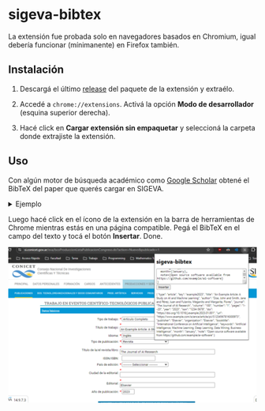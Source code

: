 # sigeva-bibtex

La extensión fue probada solo en navegadores basados en Chromium, igual debería funcionar (mínimanente) en Firefox también.

## Instalación

1. Descargá el último [release](https://codeload.github.com/indirivacua/sigeva-bibtex/zip/refs/heads/main) del paquete de la extensión y extraélo.

2. Accedé a `chrome://extensions`. Activá la opción **Modo de desarrollador** (esquina superior derecha).

3. Hacé click en **Cargar extensión sin empaquetar** y seleccioná la carpeta donde extrajiste la extensión.

## Uso

Con algún motor de búsqueda académico como [Google Scholar](https://scholar.google.com/) obtené el BibTeX del paper que querés cargar en SIGEVA.

<details><summary>Ejemplo</summary>

```bibtex
@article{example2023,
  title={An Example Article: A Study on AI and Machine Learning},
  author={Doe, John and Smith, Jane and P{\'e}rez, Juan and Fulanito, Meganito and Margarita, Flores},
  journal={The Journal of AI Research},
  volume={100},
  number={1},
  pages={1--20},
  year={2023},
  issn={1234-5678},
  country={Italia},
  city={Turín},
  doi={https://doi.org/10.1016/j.example.2023.01.001},
  isbn={978-3-16-148410-0},
  url={https://www.example.com/science/article/pii/S1234567816300973},
  publisher={Elsevier},
  organization={Elsevier},
  booktitle={International Conference on Artificial Intelligence},
  keywords={Artificial Intelligence, Machine Learning, Deep Learning, Data Mining, Business Intelligence},
  month={January},
  abstract={This study explores AI and ML including DL and DM. We highlight the potential of AI and ML in various sectors and provide an open-source software tool for further research.},
  note={Open source software available from https://github.com/example/ai-software}
}
```

</details>

Luego hacé click en el ícono de la extensión en la barra de herramientas de Chrome mientras estás en una página compatible. Pegá el BibTeX en el campo del texto y tocá el botón **Insertar**. Done.

![Alt text](releases/screenshot.png)